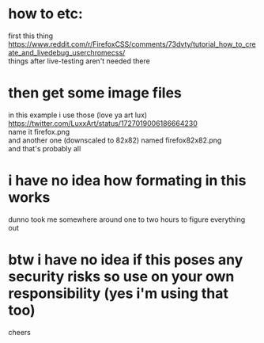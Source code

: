 # how to etc:
first this thing<br>
https://www.reddit.com/r/FirefoxCSS/comments/73dvty/tutorial_how_to_create_and_livedebug_userchromecss/ <br>
things after live-testing aren't needed there<br>

# then get some image files 
in this example i use those (love ya art lux)<br>
https://twitter.com/LuxxArt/status/1727019006186664230<br>
name it firefox.png<br>
and another one (downscaled to 82x82) named firefox82x82.png<br>
and that's probably all

# i have no idea how formating in this works
dunno took me somewhere around one to two hours to figure everything out

# btw i have no idea if this poses any security risks so use on your own responsibility (yes i'm using that too)
cheers